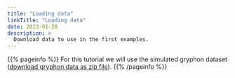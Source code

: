 ```yaml
---
title: "Loading data"
linkTitle: "Loading data"
date: 2023-01-20
description: >
  Download data to use in the first examples.
---
```


{{% pageinfo %}}
For this tutorial we will use the simulated gryphon dataset ([download gryphon data as zip file](/static/docs/data/gryphons.zip)).
{{% /pageinfo %}}




